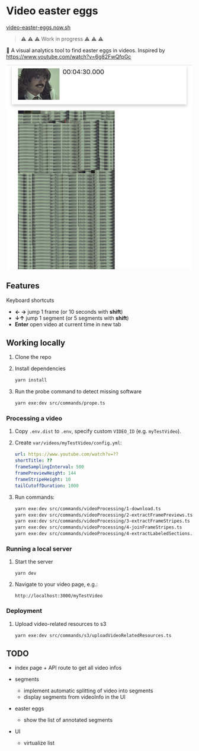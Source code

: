# Video easter eggs

<!-- [![GitHub Workflow Status (checks)](https://img.shields.io/github/workflow/status/kachkaev/video-easter-eggs/Checks?label=checks)](https://github.com/kachkaev/video-easter-eggs/actions?query=workflow%3AChecks) -->

[video-easter-eggs.now.sh](https://video-easter-eggs.now.sh)

> ⚠️ ⚠️ ⚠️ Work in progress ⚠️ ⚠️ ⚠️

🔎 A visual analytics tool to find easter eggs in videos.
Inspired by https://www.youtube.com/watch?v=6g82FwQfpGc

![screenshot](./screenshot.png)

## Features

Keyboard shortcuts

- **← →** jump 1 frame (or 10 seconds with **shift**)
- **↓↑** jump 1 segment (or 5 segments with **shift**)
- **Enter** open video at current time in new tab

## Working locally

1.  Clone the repo

1.  Install dependencies

    ```sh
    yarn install
    ```

1.  Run the probe command to detect missing software

    ```sh
    yarn exe:dev src/commands/prope.ts
    ```

### Processing a video

1.  Copy `.env.dist` to `.env`, specify custom `VIDEO_ID` (e.g. `myTestVideo`).

1.  Create `var/videos/myTestVideo/config.yml`:

    ```yml
    url: https://www.youtube.com/watch?v=??
    shortTitle: ??
    frameSamplingInterval: 500
    framePreviewHeight: 144
    frameStripeHeight: 10
    tailCutoffDuration: 1000
    ```

1.  Run commands:

    ```sh
    yarn exe:dev src/commands/videoProcessing/1-download.ts
    yarn exe:dev src/commands/videoProcessing/2-extractFramePreviews.ts
    yarn exe:dev src/commands/videoProcessing/3-extractFrameStripes.ts
    yarn exe:dev src/commands/videoProcessing/4-joinFrameStripes.ts
    yarn exe:dev src/commands/videoProcessing/4-extractLabeledSections.ts
    ```

### Running a local server

1.  Start the server

    ```
    yarn dev
    ```

1.  Navigate to your video page, e.g.:

    ```
    http://localhost:3000/myTestVideo
    ```

### Deployment

1.  Upload video-related resources to s3

    ```
    yarn exe:dev src/commands/s3/uploadVideoRelatedResources.ts
    ```

## TODO

- index page + API route to get all video infos

- segments

  - implement automatic splitting of video into segments
  - display segments from videoInfo in the UI

- easter eggs

  - show the list of annotated segments

- UI
  - virtualize list
